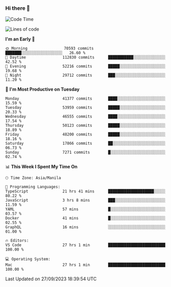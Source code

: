 ### Hi there 👋

<!--START_SECTION:waka-->
![Code Time](http://img.shields.io/badge/Code%20Time-4%2C379%20hrs%2010%20mins-blue)

![Lines of code](https://img.shields.io/badge/From%20Hello%20World%20I%27ve%20Written-104.8%20million%20lines%20of%20code-blue)

**I'm an Early 🐤** 

```text
🌞 Morning                70593 commits       ███████░░░░░░░░░░░░░░░░░░   26.60 % 
🌆 Daytime                112830 commits      ███████████░░░░░░░░░░░░░░   42.52 % 
🌃 Evening                52216 commits       █████░░░░░░░░░░░░░░░░░░░░   19.68 % 
🌙 Night                  29712 commits       ███░░░░░░░░░░░░░░░░░░░░░░   11.20 % 
```
📅 **I'm Most Productive on Tuesday** 

```text
Monday                   41377 commits       ████░░░░░░░░░░░░░░░░░░░░░   15.59 % 
Tuesday                  53959 commits       █████░░░░░░░░░░░░░░░░░░░░   20.33 % 
Wednesday                46555 commits       ████░░░░░░░░░░░░░░░░░░░░░   17.54 % 
Thursday                 50123 commits       █████░░░░░░░░░░░░░░░░░░░░   18.89 % 
Friday                   48200 commits       █████░░░░░░░░░░░░░░░░░░░░   18.16 % 
Saturday                 17866 commits       ██░░░░░░░░░░░░░░░░░░░░░░░   06.73 % 
Sunday                   7271 commits        █░░░░░░░░░░░░░░░░░░░░░░░░   02.74 % 
```


📊 **This Week I Spent My Time On** 

```text
🕑︎ Time Zone: Asia/Manila

💬 Programming Languages: 
TypeScript               21 hrs 41 mins      ████████████████████░░░░░   80.22 % 
JavaScript               3 hrs 8 mins        ███░░░░░░░░░░░░░░░░░░░░░░   11.59 % 
YAML                     57 mins             █░░░░░░░░░░░░░░░░░░░░░░░░   03.57 % 
Docker                   41 mins             █░░░░░░░░░░░░░░░░░░░░░░░░   02.55 % 
GraphQL                  16 mins             ░░░░░░░░░░░░░░░░░░░░░░░░░   01.00 % 

🔥 Editors: 
VS Code                  27 hrs 1 min        █████████████████████████   100.00 % 

💻 Operating System: 
Mac                      27 hrs 1 min        █████████████████████████   100.00 % 
```


 Last Updated on 27/09/2023 18:39:54 UTC
<!--END_SECTION:waka-->


<!--
**rad182/rad182** is a ✨ _special_ ✨ repository because its `README.md` (this file) appears on your GitHub profile.

Here are some ideas to get you started:

- 🔭 I’m currently working on ...
- 🌱 I’m currently learning ...
- 👯 I’m looking to collaborate on ...
- 🤔 I’m looking for help with ...
- 💬 Ask me about ...
- 📫 How to reach me: ...
- 😄 Pronouns: ...
- ⚡ Fun fact: ...
-->
